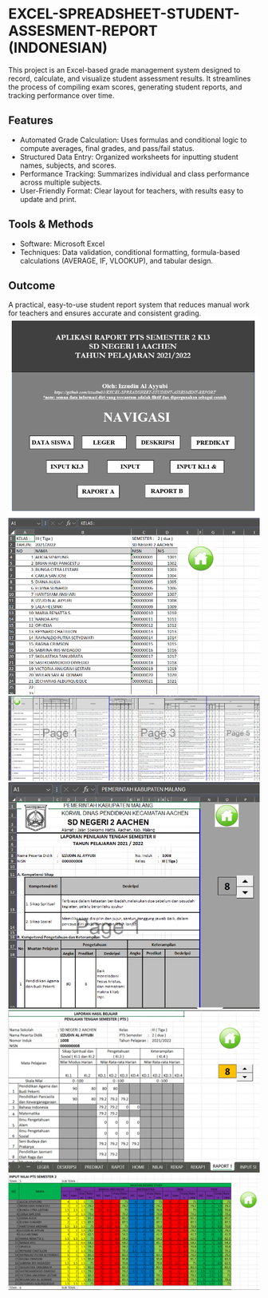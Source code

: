 # EXCEL-SPREADSHEET-STUDENT-ASSESMENT-REPORT (INDONESIAN)
This project is an Excel-based grade management system designed to record, calculate, and visualize student assessment results. It streamlines the process of compiling exam scores, generating student reports, and tracking performance over time.
## Features
- Automated Grade Calculation: Uses formulas and conditional logic to compute averages, final grades, and pass/fail status.
- Structured Data Entry: Organized worksheets for inputting student names, subjects, and scores.
- Performance Tracking: Summarizes individual and class performance across multiple subjects.
- User-Friendly Format: Clear layout for teachers, with results easy to update and print.

## Tools & Methods
- Software: Microsoft Excel
- Techniques: Data validation, conditional formatting, formula-based calculations (AVERAGE, IF, VLOOKUP), and tabular design.

## Outcome
A practical, easy-to-use student report system that reduces manual work for teachers and ensures accurate and consistent grading.  
![dasboard picture](https://github.com/izzudin01/excel-spreadsheet-student-assesment-report-elementary-school/blob/main/Picture/Screenshot%202025-09-07%20135951.png)  
![dasboard picture](https://github.com/izzudin01/excel-spreadsheet-student-assesment-report-elementary-school/blob/main/Picture/Screenshot%202025-09-07%20140019.png)
![picture](https://github.com/izzudin01/excel-spreadsheet-student-assesment-report-elementary-school/blob/main/Picture/Screenshot%202025-09-07%20140033.png)
![picture](https://github.com/izzudin01/excel-spreadsheet-student-assesment-report-elementary-school/blob/main/Picture/Screenshot%202025-09-07%20140137.png)
![picture](https://github.com/izzudin01/excel-spreadsheet-student-assesment-report-elementary-school/blob/main/Picture/Screenshot%202025-09-07%20140221.png)
![picture](https://github.com/izzudin01/excel-spreadsheet-student-assesment-report-elementary-school/blob/main/Picture/Screenshot%202025-09-07%20140244.png)
